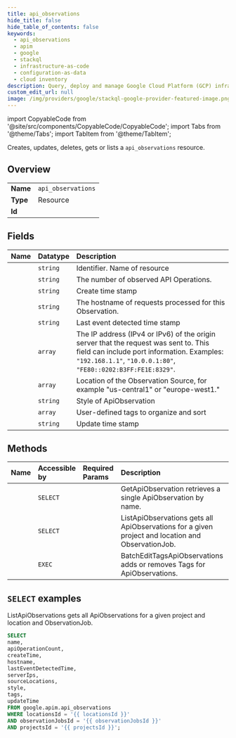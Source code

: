 ```yaml
---
title: api_observations
hide_title: false
hide_table_of_contents: false
keywords:
  - api_observations
  - apim
  - google
  - stackql
  - infrastructure-as-code
  - configuration-as-data
  - cloud inventory
description: Query, deploy and manage Google Cloud Platform (GCP) infrastructure and resources using SQL
custom_edit_url: null
image: /img/providers/google/stackql-google-provider-featured-image.png
---
```


import CopyableCode from '@site/src/components/CopyableCode/CopyableCode';
import Tabs from '@theme/Tabs';
import TabItem from '@theme/TabItem';

Creates, updates, deletes, gets or lists a <code>api_observations</code> resource.

## Overview
<table><tbody>
<tr><td><b>Name</b></td><td><code>api_observations</code></td></tr>
<tr><td><b>Type</b></td><td>Resource</td></tr>
<tr><td><b>Id</b></td><td><CopyableCode code="google.apim.api_observations" /></td></tr>
</tbody></table>

## Fields
| Name | Datatype | Description |
|:-----|:---------|:------------|
| <CopyableCode code="name" /> | `string` | Identifier. Name of resource |
| <CopyableCode code="apiOperationCount" /> | `string` | The number of observed API Operations. |
| <CopyableCode code="createTime" /> | `string` | Create time stamp |
| <CopyableCode code="hostname" /> | `string` | The hostname of requests processed for this Observation. |
| <CopyableCode code="lastEventDetectedTime" /> | `string` | Last event detected time stamp |
| <CopyableCode code="serverIps" /> | `array` | The IP address (IPv4 or IPv6) of the origin server that the request was sent to. This field can include port information. Examples: `"192.168.1.1"`, `"10.0.0.1:80"`, `"FE80::0202:B3FF:FE1E:8329"`. |
| <CopyableCode code="sourceLocations" /> | `array` | Location of the Observation Source, for example "us-central1" or "europe-west1." |
| <CopyableCode code="style" /> | `string` | Style of ApiObservation |
| <CopyableCode code="tags" /> | `array` | User-defined tags to organize and sort |
| <CopyableCode code="updateTime" /> | `string` | Update time stamp |

## Methods
| Name | Accessible by | Required Params | Description |
|:-----|:--------------|:----------------|:------------|
| <CopyableCode code="get" /> | `SELECT` | <CopyableCode code="apiObservationsId, locationsId, observationJobsId, projectsId" /> | GetApiObservation retrieves a single ApiObservation by name. |
| <CopyableCode code="list" /> | `SELECT` | <CopyableCode code="locationsId, observationJobsId, projectsId" /> | ListApiObservations gets all ApiObservations for a given project and location and ObservationJob. |
| <CopyableCode code="batch_edit_tags" /> | `EXEC` | <CopyableCode code="locationsId, observationJobsId, projectsId" /> | BatchEditTagsApiObservations adds or removes Tags for ApiObservations. |

## `SELECT` examples

ListApiObservations gets all ApiObservations for a given project and location and ObservationJob.

```sql
SELECT
name,
apiOperationCount,
createTime,
hostname,
lastEventDetectedTime,
serverIps,
sourceLocations,
style,
tags,
updateTime
FROM google.apim.api_observations
WHERE locationsId = '{{ locationsId }}'
AND observationJobsId = '{{ observationJobsId }}'
AND projectsId = '{{ projectsId }}'; 
```
